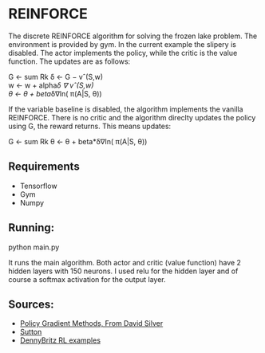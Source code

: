 # REINFORCE

The discrete REINFORCE algorithm for solving the frozen lake problem. The environment is provided by gym. In the current example the slipery is disabled.
The actor implements the policy, while the critic is the value function. The updates are as follows: 

G ← sum Rk
δ ← G − vˆ(S,w)   
w ← w + alpha*δ ∇ vˆ(S,w)    
θ ← θ + beta*δ∇ln( π(A|S, θ))   

If the variable baseline is disabled, the algorithm implements the vanilla REINFORCE. There is no critic and the algorithm direclty updates the policy using G, the reward returns.
This means updates: 

G ← sum Rk
θ ← θ + beta*δ∇ln( π(A|S, θ))   


## Requirements

- Tensorflow
- Gym
- Numpy 

## Running: 

python main.py

It runs the main algorithm. Both actor and critic (value function) have 2 hidden layers with 150 neurons. I used relu for the hidden layer and of course a softmax activation for the output layer. 


## Sources: 


- [Policy Gradient Methods, From David Silver](http://www0.cs.ucl.ac.uk/staff/d.silver/web/Teaching_files/pg.pdf)
- [Sutton](http://incompleteideas.net/book/bookdraft2018jan1.pdf)
- [DennyBritz RL examples](https://github.com/dennybritz/reinforcement-learning/tree/master/PolicyGradient)